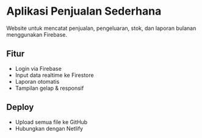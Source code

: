 # Aplikasi Penjualan Sederhana

Website untuk mencatat penjualan, pengeluaran, stok, dan laporan bulanan menggunakan Firebase.

## Fitur
- Login via Firebase
- Input data realtime ke Firestore
- Laporan otomatis
- Tampilan gelap & responsif

## Deploy
- Upload semua file ke GitHub
- Hubungkan dengan Netlify
